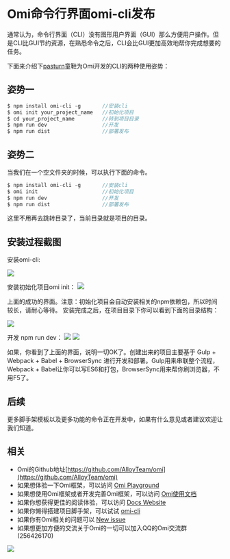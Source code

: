 # Omi命令行界面omi-cli发布

通常认为，命令行界面（CLI）没有图形用户界面（GUI）那么方便用户操作。但是CLI比GUI节约资源，在熟悉命令之后，CLI会比GUI更加高效地帮你完成想要的任务。

下面来介绍下[pasturn](https://github.com/pasturn)童鞋为Omi开发的CLI的两种使用姿势：

## 姿势一

```js
$ npm install omi-cli -g       //安装cli
$ omi init your_project_name   //初始化项目
$ cd your_project_name         //转到项目目录
$ npm run dev                  //开发
$ npm run dist                 //部署发布
```

## 姿势二

当我们在一个空文件夹的时候，可以执行下面的命令。

```js
$ npm install omi-cli -g       //安装cli
$ omi init                     //初始化项目
$ npm run dev                  //开发
$ npm run dist                 //部署发布
```

这里不用再去跳转目录了，当前目录就是项目的目录。

## 安装过程截图

安装omi-cli:

![](http://images2015.cnblogs.com/blog/105416/201702/105416-20170227100545470-696026058.png)


安装初始化项目omi init：
![](http://images2015.cnblogs.com/blog/105416/201702/105416-20170227100554891-1802174132.png)

上面的成功的界面。注意：初始化项目会自动安装相关的npm依赖包，所以时间较长，请耐心等待。
安装完成之后，在项目目录下你可以看到下面的目录结构：

![](http://images2015.cnblogs.com/blog/105416/201702/105416-20170227100755845-465268116.png)

开发 npm run dev：
![](http://images2015.cnblogs.com/blog/105416/201702/105416-20170227100601235-1477801934.png)
![](http://images2015.cnblogs.com/blog/105416/201702/105416-20170227100608985-921528126.png)

如果，你看到了上面的界面，说明一切OK了。创建出来的项目主要基于 Gulp + Webpack + Babel + BrowserSync 进行开发和部署。Gulp用来串联整个流程，Webpack + Babel让你可以写ES6和打包，BrowserSync用来帮你刷浏览器，不用F5了。

## 后续

更多脚手架模板以及更多功能的命令正在开发中，如果有什么意见或者建议欢迎让我们知道。

## 相关

* Omi的Github地址[https://github.com/AlloyTeam/omi](https://github.com/AlloyTeam/omi)
* 如果想体验一下Omi框架，可以访问 [Omi Playground](http://alloyteam.github.io/omi/example/playground/)
* 如果想使用Omi框架或者开发完善Omi框架，可以访问 [Omi使用文档](https://github.com/AlloyTeam/omi/tree/master/docs#omi使用文档)
* 如果你想获得更佳的阅读体验，可以访问 [Docs Website](http://alloyteam.github.io/omi/website/docs.html)
* 如果你懒得搭建项目脚手架，可以试试 [omi-cli](https://github.com/AlloyTeam/omi/tree/master/cli)
* 如果你有Omi相关的问题可以 [New issue](https://github.com/AlloyTeam/omi/issues/new)
* 如果想更加方便的交流关于Omi的一切可以加入QQ的Omi交流群(256426170)

![](http://images2015.cnblogs.com/blog/105416/201702/105416-20170208095745213-1049686133.png)